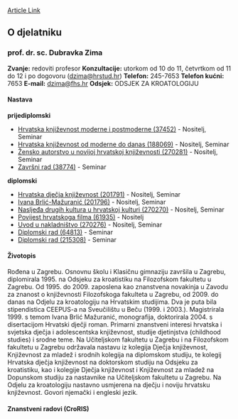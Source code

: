 [Article Link](https://www.fhs.hr/djelatnik/dubravka.zima)

## O djelatniku
###  prof. dr. sc. Dubravka Zima 
**Zvanje:**
redoviti profesor 
**Konzultacije:**
utorkom od 10 do 11, četvrtkom od 11 do 12 i po dogovoru (dzima@hrstud.hr)
**Telefon:**
245-7653
**Telefon kućni:**
7653
**E-mail:**
[dzima@fhs.hr](javascript:startMail\('mqzv@nus.feu'\);)
**Odsjek:**
ODSJEK ZA KROATOLOGIJU 
#### Nastava
**prijediplomski**
  * [Hrvatska književnost moderne i postmoderne (37452)](https://www.fhs.hr/predmet/hkmp) - Nositelj, Seminar
  * [Hrvatska književnost od moderne do danas (188069)](https://www.fhs.hr/predmet/hkomdd) - Nositelj, Seminar
  * [Žensko autorstvo u novijoj hrvatskoj književnosti (270281)](https://www.fhs.hr/predmet/zaunhk) - Nositelj, Seminar
  * [Završni rad (38774)](https://www.fhs.hr/predmet/zavrad) - Seminar


**diplomski**
  * [Hrvatska dječja književnost (201791)](https://www.fhs.hr/predmet/hdk) - Nositelj, Seminar
  * [Ivana Brlić-Mažuranić (201796)](https://www.fhs.hr/predmet/ivabrl_a) - Nositelj, Seminar
  * [Nasljeđa drugih kultura u hrvatskoj kulturi (270270)](https://www.fhs.hr/predmet/ndkuhk_b) - Nositelj, Seminar
  * [Povijest hrvatskoga filma (61935)](https://www.fhs.hr/predmet/phf) - Nositelj
  * [Uvod u nakladništvo (270276)](https://www.fhs.hr/predmet/uun_a) - Nositelj, Seminar
  * [Diplomski rad (64813)](https://www.fhs.hr/predmet/diprad_a) - Seminar
  * [Diplomski rad (215308)](https://www.fhs.hr/predmet/diprad_h) - Seminar


#### Životopis
Rođena u Zagrebu. Osnovnu školu i Klasičnu gimnaziju završila u Zagrebu, diplomirala 1995. na Odsjeku za kroatistiku na Filozofskom fakultetu u Zagrebu. Od 1995. do 2009. zaposlena kao znanstvena novakinja u Zavodu za znanost o književnosti Filozofskoga fakulteta u Zagrebu, od 2009. do danas na Odjelu za kroatologiju na Hrvatskim studijima. Dva je puta bila stipendistica CEEPUS-a na Sveučilištu u Beču (1999. i 2003.). Magistrirala 1999. s temom Ivana Brlić Mažuranić, monografija, doktorirala 2004. s disertacijom Hrvatski dječji roman. Primarni znanstveni interesi hrvatska i svjetska dječja i adolescentska književnost, studije djetinjstva (childhood studies) i srodne teme. Na Učiteljskom fakultetu u Zagrebu i na Filozofskom fakultetu u Zagrebu održavala nastavu iz kolegija Dječja književnost, Književnost za mladež i srodnih kolegija na diplomskom studiju, te kolegij Hrvatska dječja književnost na doktorskom studiju na Odsjeku za kroatistiku, kao i kolegije Dječja književnost i Književnost za mladež na Dopunskom studiju za nastavnike na Učiteljskom fakultetu u Zagrebu. Na Odjelu za kroatologiju nastavno usmjerena na dječju i noviju hrvatsku književnost. Govori njemački i engleski jezik.
#### Znanstveni radovi (CroRIS)
